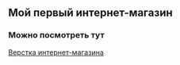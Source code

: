## Мой первый интернет-магазин

### Можно посмотреть тут

[Верстка интернет-магазина](https://romanchik4261.github.io/first_magazin/)
